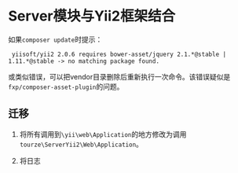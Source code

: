 # Server模块与Yii2框架结合

如果`composer update`时提示：

     yiisoft/yii2 2.0.6 requires bower-asset/jquery 2.1.*@stable | 1.11.*@stable -> no matching package found.

或类似错误，可以把vendor目录删除后重新执行一次命令。该错误疑似是`fxp/composer-asset-plugin`的问题。

## 迁移

1. 将所有调用到`\yii\web\Application`的地方修改为调用`tourze\ServerYii2\Web\Application`。

2. 将日志
